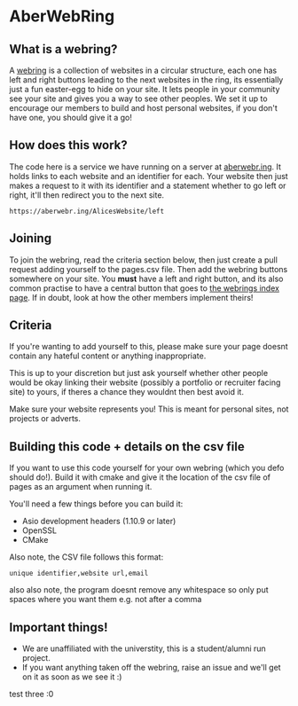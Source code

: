 # AberWebRing

## What is a webring?
A [webring](https://en.wikipedia.org/wiki/Webring) is a collection of websites in a circular structure, each one has left and right buttons leading to the next websites in the ring, its essentially just a fun easter-egg to hide on your site. It lets people in your community see your site and gives you a way to see other peoples. We set it up to encourage our members to build and host personal websites, if you don't have one, you should give it a go!

## How does this work?
The code here is a service we have running on a server at [aberwebr.ing](https://aberwebr.ing). It holds links to each website and an identifier for each. Your website then just makes a request to it with its identifier and a statement whether to go left or right, it'll then redirect you to the next site. 

```https://aberwebr.ing/AlicesWebsite/left```

## Joining
To join the webring, read the criteria section below, then just create a pull request adding yourself to the pages.csv file. Then add the webring buttons somewhere on your site. You __must__ have a left and right button, and its also common practise to have a central button that goes to [the webrings index page](https://aberwebr.ing). If in doubt, look at how the other members implement theirs!

## Criteria
If you're wanting to add yourself to this, please make sure your page doesnt contain any hateful content or anything inappropriate. 

This is up to your discretion but just ask yourself whether other people would be okay linking their website (possibly a portfolio or recruiter facing site) to yours, if theres a chance they wouldnt then best avoid it.

Make sure your website represents you! This is meant for personal sites, not projects or adverts.

## Building this code + details on the csv file
If you want to use this code yourself for your own webring (which you defo should do!). Build it with cmake and give it the location of the csv file of pages as an argument when running it.

You'll need a few things before you can build it:
- Asio development headers (1.10.9 or later)
- OpenSSL
- CMake

Also note, the CSV file follows this format:

```unique identifier,website url,email```

also also note, the program doesnt remove any whitespace so only put spaces where you want them e.g. not after a comma

## Important things!
- We are unaffiliated with the universtity, this is a student/alumni run project.
- If you want anything taken off the webring, raise an issue and we'll get on it as soon as we see it :)

test three :0
